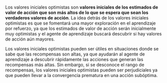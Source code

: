 Los valores iniciales optimistas son **valores iniciales de los estimados de valor de acción que son más altos de lo que se espera que sean los verdaderos valores de acción**. La idea detrás de los valores iniciales optimistas es que se fomentará una mayor exploración en el aprendizaje por refuerzo, ya que los estimados de valor de acción serán inicialmente muy optimistas y el agente de aprendizaje buscará descubrir si hay valores de acción aún mayores.

Los valores iniciales optimistas pueden ser útiles en situaciones donde se sabe que las recompensas son altas, ya que ayudarán al agente de aprendizaje a descubrir rápidamente las acciones que generan las recompensas más altas. Sin embargo, si se desconoce el rango de recompensas, los valores iniciales optimistas pueden ser perjudiciales ya que pueden llevar a la convergencia prematura en una acción subóptima.